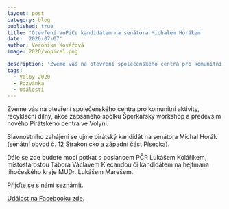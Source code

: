 ```yaml
---
layout: post
category: blog
published: true
title: 'Otevření VoPiCe kandidátem na senátora Michalem Horákem'
date: '2020-07-07'
author: Veronika Kovářová
image: 2020/vopice1.png

description: 'Zveme vás na otevření společenského centra pro komunitní aktivity, recyklační dílny, akce zapsaného spolku Šperkařský workshop a především nového Pirátského centra ve Volyni.'
tags:
  - Volby 2020
  - Pozvánka
  - Události
---
```

Zveme vás na otevření společenského centra pro komunitní aktivity, recyklační dílny, akce zapsaného spolku Šperkařský workshop a především nového Pirátského centra ve Volyni. 

Slavnostního zahájení se ujme pirátský kandidát na senátora Michal Horák (senátní obvod č. 12 Strakonicko a západní část Písecka).

Dále se zde budete moci potkat s poslancem PČR Lukášem Koláříkem, místostarostou Tábora Václavem Klecandou či kandidátem na hejtmana jihočeského kraje MUDr. Lukášem Marešem. 

Přijďte se s námi seznámit.

[Událost na Facebooku zde.](https://www.facebook.com/events/920065595086020/)
